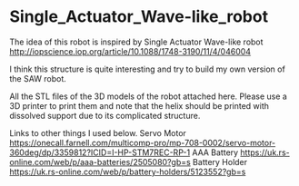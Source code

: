 # Single_Actuator_Wave-like_robot

The idea of this robot is inspired by Single Actuator Wave-like robot
http://iopscience.iop.org/article/10.1088/1748-3190/11/4/046004

I think this structure is quite interesting and try to build my own version of the SAW robot.

All the STL files of the 3D models of the robot attached here. Please use a 3D printer to print them and note that the helix should be printed with dissolved support due to its complicated structure.

Links to other things I used below.
Servo Motor
https://onecall.farnell.com/multicomp-pro/mp-708-0002/servo-motor-360deg/dp/3359812?ICID=I-HP-STM7REC-RP-1
AAA Battery
https://uk.rs-online.com/web/p/aaa-batteries/2505080?gb=s
Battery Holder
https://uk.rs-online.com/web/p/battery-holders/5123552?gb=s
